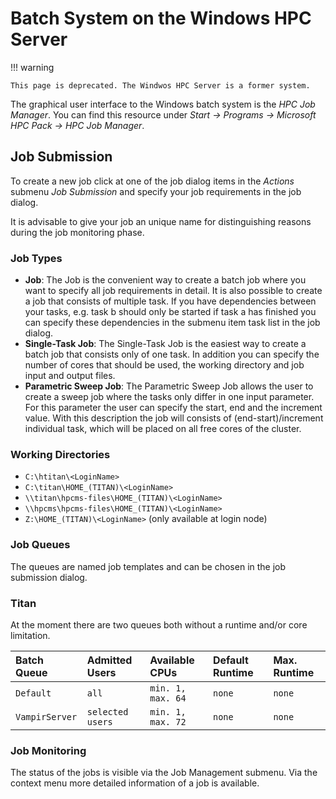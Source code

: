 # Batch System on the Windows HPC Server

!!! warning

    This page is deprecated. The Windwos HPC Server is a former system.

The graphical user interface to the Windows batch system is the *HPC Job Manager*. You can find this
resource under *Start -> Programs -> Microsoft HPC Pack -> HPC Job Manager*.

## Job Submission

To create a new job click at one of the job dialog items in the *Actions* submenu *Job Submission*
and specify your job requirements in the job dialog.

It is advisable to give your job an unique name for distinguishing
reasons during the job monitoring phase.

### Job Types

- **Job**: The Job is the convenient way to create a batch job where
  you want to specify all job requirements in detail. It is also
  possible to create a job that consists of multiple task. If you have
  dependencies between your tasks, e.g. task b should only be started
  if task a has finished you can specify these dependencies in the
  submenu item task list in the job dialog.
- **Single-Task Job**: The Single-Task Job is the easiest way to
  create a batch job that consists only of one task. In addition you
  can specify the number of cores that should be used, the working
  directory and job input and output files.
- **Parametric Sweep Job**: The Parametric Sweep Job allows the user
  to create a sweep job where the tasks only differ in one input
  parameter. For this parameter the user can specify the start, end
  and the increment value. With this description the job will consists
  of (end-start)/increment individual task, which will be placed on
  all free cores of the cluster.

### Working Directories

- `C:\htitan\<LoginName>`
- `C:\titan\HOME_(TITAN)\<LoginName>`
- `\\titan\hpcms-files\HOME_(TITAN)\<LoginName>`
- `\\hpcms\hpcms-files\HOME_(TITAN)\<LoginName>`
- `Z:\HOME_(TITAN)\<LoginName>` (only available at login node)

### Job Queues

The queues are named job templates and can be chosen in the job submission dialog.

### Titan

At the moment there are two queues both without a runtime and/or core limitation.

| Batch Queue    | Admitted Users   | Available CPUs    | Default Runtime | Max. Runtime |
|:---------------|:-----------------|:------------------|:----------------|:-------------|
| `Default`      | `all`            | `min. 1, max. 64` | `none`          | `none`       |
| `VampirServer` | `selected users` | `min. 1, max. 72` | `none`          | `none`       |

### Job Monitoring

The status of the jobs is visible via the Job Management submenu. Via the context menu more detailed
information of a job is available.
